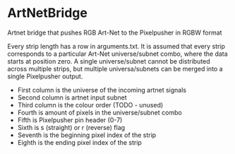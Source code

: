 # ArtNetBridge
Artnet bridge that pushes RGB Art-Net to the Pixelpusher in RGBW format

Every strip length has a row in arguments.txt. It is assumed that every strip corresponds to a particular Art-Net universe/subnet combo, where the data starts at position zero. A single universe/subnet cannot be distributed across multiple strips, but multiple universa/subnets can be merged into a single Pixelpusher output.

 * First column is the universe of the incoming artnet signals
 * Second column is artnet input subnet
 * Third column is the colour order (TODO - unused)
 * Fourth is amount of pixels in the universe/subnet combo
 * Fifth is Pixelpusher pin header (0-7)
 * Sixth is s (straight) or r (reverse) flag
 * Seventh is the beginning pixel index of the strip
 * Eighth is the ending pixel index of the strip
